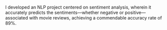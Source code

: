 I developed an NLP project centered on sentiment analysis, wherein it accurately predicts the sentiments—whether negative or positive—associated with movie reviews, achieving a commendable accuracy rate of 89%.
